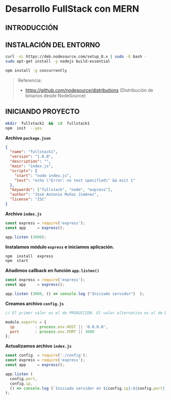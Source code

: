 # Desarrollo FullStack con MERN


## INTRODUCCIÓN



## INSTALACIÓN DEL ENTORNO

```bash 
curl -sL https://deb.nodesource.com/setup_8.x | sudo -E bash -
sudo apt-get install -y nodejs build-essential

npm install -g concurrently
```

> Referencia: 
> -  https://github.com/nodesource/distributions  (Distribución de binarios desde NodeSource)


## INICIANDO PROYECTO

```bash
mkdir  fullstack1  &&  cd  fullstack1
npm  init  --yes
```

**Archivo `package.json`**

```json
{
  "name": "fullstack1",
  "version": "1.0.0",
  "description": "",
  "main": "index.js",
  "scripts": {
    "start": "node index.js",
    "test": "echo \"Error: no test specified\" && exit 1"
  },
  "keywords": ["fullstack", "node", "express"],
  "author": "José Antonio Muñoz Jiménez",
  "license": "ISC"
}

```

**Archivo `index.js`**

```js
const express = require('express');
const app     = express();

app.listen (3000);
```

**Instalamos módulo `express` e iniciamos aplicación.**

```bash
npm  install  express
npm  start
```

**Añadimos callback en función `app.listen()`**

```js
const express = require('express');
const app     = express();

app.listen (3000, () => console.log ("Iniciado servidor")  );
```

**Creamos archivo `config.js`**

```js
// El primer valor es el de PRODUCCIÓN. El valor alternativo es el de DESARROLLO

module.exports = {
  ip         : process.env.HOST || '0.0.0.0',
  port       : process.env.PORT || 3000
};
```


**Actualizamos archivo `index.js`**

```js
const config  = require('./config');
const express = require('express');
const app     = express();

app.listen (
  config.port, 
  config.ip, 
  () => console.log (`Iniciado servidor en ${config.ip}:${config.port}`) 
);
```
